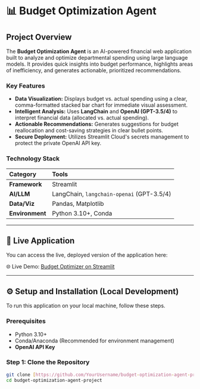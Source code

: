 # 📊 Budget Optimization Agent

## Project Overview

The **Budget Optimization Agent** is an AI-powered financial web application built to analyze and optimize departmental spending using large language models. It provides quick insights into budget performance, highlights areas of inefficiency, and generates actionable, prioritized recommendations.

### Key Features
* **Data Visualization:** Displays budget vs. actual spending using a clear, comma-formatted stacked bar chart for immediate visual assessment.
* **Intelligent Analysis:** Uses **LangChain** and **OpenAI (GPT-3.5/4)** to interpret financial data (allocated vs. actual spending).
* **Actionable Recommendations:** Generates suggestions for budget reallocation and cost-saving strategies in clear bullet points.
* **Secure Deployment:** Utilizes Streamlit Cloud's secrets management to protect the private OpenAI API key.

### Technology Stack
| Category | Tools |
| :--- | :--- |
| **Framework** | Streamlit |
| **AI/LLM** | LangChain, `langchain-openai` (GPT-3.5/4) |
| **Data/Viz** | Pandas, Matplotlib |
| **Environment** | Python 3.10+, Conda |

***

## 🚀 Live Application

You can access the live, deployed version of the application here:

🌐 Live Demo: [Budget Optimizer on Streamlit](https://budget-optimization-agent-project.streamlit.app/)

***

## ⚙️ Setup and Installation (Local Development)

To run this application on your local machine, follow these steps.

### Prerequisites
* Python 3.10+
* Conda/Anaconda (Recommended for environment management)
* **OpenAI API Key**

### Step 1: Clone the Repository
```bash
git clone [https://github.com/YourUsername/budget-optimization-agent-project.git](https://github.com/YourUsername/budget-optimization-agent-project.git)
cd budget-optimization-agent-project
